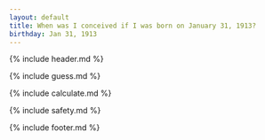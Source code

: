 ```yaml
---
layout: default
title: When was I conceived if I was born on January 31, 1913?
birthday: Jan 31, 1913
---
```


{% include header.md %}

{% include guess.md %}

{% include calculate.md %}

{% include safety.md %}

{% include footer.md %}



